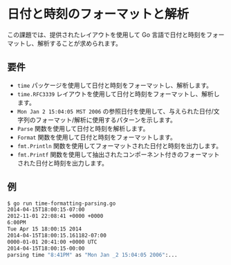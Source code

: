 # 日付と時刻のフォーマットと解析

この課題では、提供されたレイアウトを使用して Go 言語で日付と時刻をフォーマットし、解析することが求められます。

## 要件

- `time` パッケージを使用して日付と時刻をフォーマットし、解析します。
- `time.RFC3339` レイアウトを使用して日付と時刻をフォーマットし、解析します。
- `Mon Jan 2 15:04:05 MST 2006` の参照日付を使用して、与えられた日付/文字列のフォーマット/解析に使用するパターンを示します。
- `Parse` 関数を使用して日付と時刻を解析します。
- `Format` 関数を使用して日付と時刻をフォーマットします。
- `fmt.Println` 関数を使用してフォーマットされた日付と時刻を出力します。
- `fmt.Printf` 関数を使用して抽出されたコンポーネント付きのフォーマットされた日付と時刻を出力します。

## 例

```sh
$ go run time-formatting-parsing.go
2014-04-15T18:00:15-07:00
2012-11-01 22:08:41 +0000 +0000
6:00PM
Tue Apr 15 18:00:15 2014
2014-04-15T18:00:15.161182-07:00
0000-01-01 20:41:00 +0000 UTC
2014-04-15T18:00:15-00:00
parsing time "8:41PM" as "Mon Jan _2 15:04:05 2006":...
```
